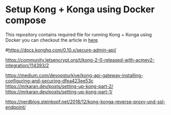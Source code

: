 # Setup Kong + Konga using Docker compose
This repository contains required file for running Kong + Konga using Docker
you can checkout the article in [here](https://dev.to/vousmeevoyez/setup-kong-konga-part-2-dan)

#https://docs.konghq.com/0.10.x/secure-admin-api/

https://community.letsencrypt.org/t/kong-2-0-released-with-acmev2-integration/114393/2

https://medium.com/devopsturkiye/kong-api-gateway-installing-configuring-and-securing-dfea423ee53c
https://mrkaran.dev/posts/setting-up-kong-part-2/
https://mrkaran.dev/posts/setting-up-kong-part-1/


https://nerdblog.steinkopf.net/2018/12/kong-konga-reverse-proxy-und-ssl-endpoint/
